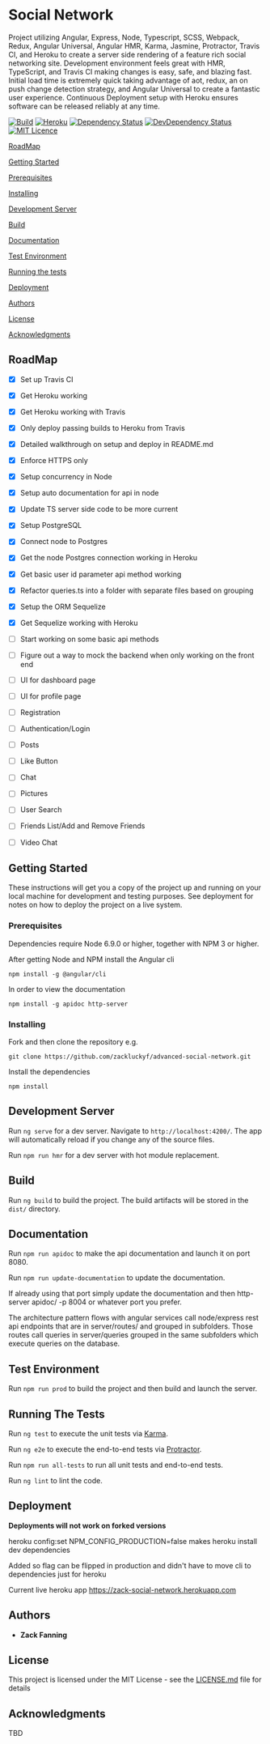 # Social Network


Project utilizing Angular, Express, Node, Typescript, SCSS, Webpack, Redux, Angular Universal, Angular HMR, Karma, Jasmine, Protractor, Travis CI, and Heroku to create a server side rendering of a feature rich social networking site. Development environment feels great with HMR, TypeScript, and Travis CI making changes is easy, safe, and blazing fast. Initial load time is extremely quick taking advantage of aot, redux, an on push change detection strategy, and Angular Universal to create a fantastic user experience. Continuous Deployment setup with Heroku ensures software can be released reliably at any time.


[![Build](https://travis-ci.org/zackluckyf/advanced-social-network.svg?branch=master)](https://travis-ci.org/zackluckyf/advanced-social-network)
[![Heroku](https://heroku-badge.herokuapp.com/?app=zack-social-network)](https://zack-social-network.herokuapp.com)
[![Dependency Status](https://david-dm.org/zackluckyf/advanced-social-network.svg)](https://david-dm.org/zackluckyf/badges)
[![DevDependency Status](https://david-dm.org/zackluckyf/advanced-social-network/dev-status.svg)](https://david-dm.org/zackluckyf/badges#info=devDependencies)
[![MIT Licence](https://badges.frapsoft.com/os/mit/mit.png?v=103)](https://opensource.org/licenses/mit-license.php) 

[RoadMap](#roadmap)

[Getting Started](#getting-started)

[Prerequisites](#prerequisites)

[Installing](#installing)

[Development Server](#development-server)

[Build](#build)

[Documentation](#documentation)

[Test Environment](#test-environment)

[Running the tests](#running-the-tests)

[Deployment](#deployment)

[Authors](#authors)

[License](#license)

[Acknowledgments](#acknowledgments)

## RoadMap

- [x] Set up Travis CI

- [x] Get Heroku working

- [x] Get Heroku working with Travis

- [x] Only deploy passing builds to Heroku from Travis

- [x] Detailed walkthrough on setup and deploy in README.md

- [x] Enforce HTTPS only

- [x] Setup concurrency in Node

- [x] Setup auto documentation for api in node

- [x] Update TS server side code to be more current

- [x] Setup PostgreSQL

- [x] Connect node to Postgres

- [x] Get the node Postgres connection working in Heroku

- [x] Get basic user id parameter api method working

- [x] Refactor queries.ts into a folder with separate files based on grouping

- [x] Setup the ORM Sequelize

- [x] Get Sequelize working with Heroku

- [ ] Start working on some basic api methods

- [ ] Figure out a way to mock the backend when only working on the front end

- [ ] UI for dashboard page

- [ ] UI for profile page

- [ ] Registration

- [ ] Authentication/Login

- [ ] Posts

- [ ] Like Button

- [ ] Chat

- [ ] Pictures

- [ ] User Search

- [ ] Friends List/Add and Remove Friends

- [ ] Video Chat

## Getting Started

These instructions will get you a copy of the project up and running on your local machine for development and testing purposes. See deployment for notes on how to deploy the project on a live system.

### Prerequisites

Dependencies require Node 6.9.0 or higher, together with NPM 3 or higher.

After getting Node and NPM install the Angular cli

`npm install -g @angular/cli`

In order to view the documentation 

`npm install -g apidoc http-server`

### Installing

Fork and then clone the repository e.g.

`git clone https://github.com/zackluckyf/advanced-social-network.git`

Install the dependencies

`npm install`

## Development Server

Run `ng serve` for a dev server. Navigate to `http://localhost:4200/`. The app will automatically reload if you change any of the source files.

Run `npm run hmr` for a dev server with hot module replacement.

## Build

Run `ng build` to build the project. The build artifacts will be stored in the `dist/` directory.

## Documentation

Run `npm run apidoc` to make the api documentation and launch it on port 8080. 

Run `npm run update-documentation` to update the documentation.

If already using that port simply update the documentation and then http-server apidoc/ -p 8004 or whatever port you prefer.

The architecture pattern flows with angular services call node/express rest api endpoints that are in server/routes/ and grouped in subfolders. Those routes call queries in server/queries grouped in the same subfolders which execute queries on the database. 

## Test Environment

Run `npm run prod` to build the project and then build and launch the server. 

## Running The Tests

Run `ng test` to execute the unit tests via [Karma](https://karma-runner.github.io).

Run `ng e2e` to execute the end-to-end tests via [Protractor](http://www.protractortest.org/).

Run `npm run all-tests` to run all unit tests and end-to-end tests.

Run `ng lint` to lint the code.

## Deployment

**Deployments will not work on forked versions** 

heroku config:set NPM_CONFIG_PRODUCTION=false makes heroku install dev dependencies

Added so flag can be flipped in production and didn't have to move cli to dependencies just for heroku

Current live heroku app https://zack-social-network.herokuapp.com

## Authors

* **Zack Fanning** 

## License

This project is licensed under the MIT License - see the [LICENSE.md](LICENSE.md) file for details

## Acknowledgments

TBD
